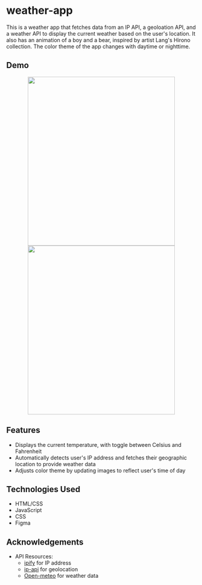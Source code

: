 # weather-app

This is a weather app that fetches data from an IP API, a geoloation API, and a weather API to display the current weather based on the user's location. It also has an animation of a boy and a bear, inspired by artist Lang's Hirono collection. The color theme of the app changes with daytime or nighttime.

## Demo
<p align="center">
 <img src="./assets/day-demo.gif" width="390" height="448" />        <img src="./assets/night-demo.gif" width="390" height="448" />
</p>


## Features
* Displays the current temperature, with toggle between Celsius and Fahrenheit
* Automatically detects user's IP address and fetches their geographic location to provide weather data
* Adjusts color theme by updating images to reflect user's time of day

## Technologies Used
* HTML/CSS
* JavaScript
* CSS
* Figma

## Acknowledgements
* API Resources:
  * [ipify](https://www.ipify.org/) for IP address
  * [ip-api](https://ip-api.com/) for geolocation
  * [Open-meteo](https://open-meteo.com/) for weather data
